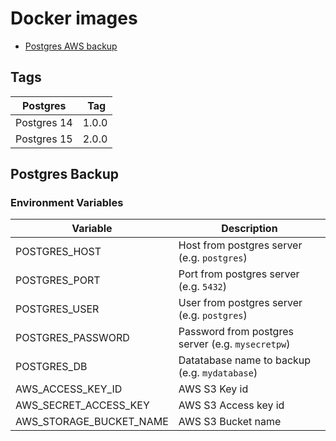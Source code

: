 # Docker images

- [Postgres AWS backup](https://hub.docker.com/r/projecttampah/postgres-backup)

## Tags

| Postgres    |  Tag  |
| ----------- | ----- |
| Postgres 14 | 1.0.0 |
| Postgres 15 | 2.0.0 |

## Postgres Backup

### Environment Variables

| Variable                | Description                                       |
| ----------------------- | ------------------------------------------------- |
| POSTGRES_HOST           | Host from postgres server (e.g. `postgres`)       |
| POSTGRES_PORT           | Port from postgres server (e.g. `5432`)           |
| POSTGRES_USER           | User from postgres server (e.g. `postgres`)       |
| POSTGRES_PASSWORD       | Password from postgres server (e.g. `mysecretpw`) |
| POSTGRES_DB             | Datatabase name to backup (e.g. `mydatabase`)     |
| AWS_ACCESS_KEY_ID       | AWS S3 Key id                                     |
| AWS_SECRET_ACCESS_KEY   | AWS S3 Access key id                              |
| AWS_STORAGE_BUCKET_NAME | AWS S3 Bucket name                                |
